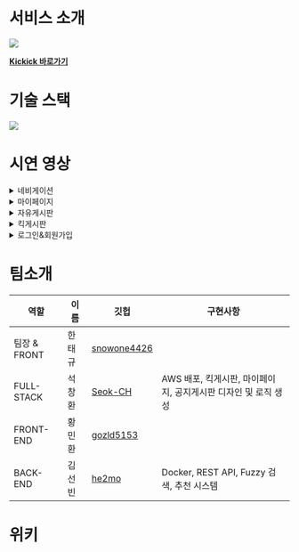 # 서비스 소개 

<img src="https://cdn.discordapp.com/attachments/911193271609491487/921280363886686210/kickick-001.jpg" />      

[**Kickick 바로가기**](https://kickick.net/)

# 기술 스택      
<img src="https://user-images.githubusercontent.com/81503846/146734837-feaf05b6-3355-4c4b-9a3f-9fe897a6c35f.png" />     

# 시연 영상
<details>
     <summary>네비게이션</summary>
     <ul>
          <details>
               <summary>다크모드</summary> 
               <img src="https://cdn.discordapp.com/attachments/882119373748322409/922408267823599658/ezgif.com-gif-maker_5.gif" />
          </details> 
          <details><summary>실시간 알림</summary> <img src="https://cdn.discordapp.com/attachments/902186957478690831/922425900702789663/2.gif" /></details>
     </ul>
</details>  

<details>
<summary>마이페이지</summary>

<ul>   
<details><summary>홈</summary> <img src="https://cdn.discordapp.com/attachments/902186957478690831/922404695295807508/-.gif" /></details>
<details><summary>회원정보수정</summary> <img src="https://cdn.discordapp.com/attachments/902186957478690831/922404695589392404/-.gif" /></details>   
<details><summary>출석</summary> <img src="https://cdn.discordapp.com/attachments/902186957478690831/922404695966883871/-.gif" /></details>
<details><summary>좋아요 누르기</summary> <img src="https://cdn.discordapp.com/attachments/902186957478690831/922404696570880060/-.gif" /></details>
<details><summary>좋아요 삭제</summary> <img src="https://cdn.discordapp.com/attachments/902186957478690831/922404696264691732/-.gif" /></details>
<details><summary>내가 쓴 글</summary> <img src="https://cdn.discordapp.com/attachments/902186957478690831/922404696830910505/-_.gif" /></details>
<details><summary>내가 단 글</summary> <img src="https://cdn.discordapp.com/attachments/902186957478690831/922404696830910505/-_.gif" /></details>
<details><summary>내가 산 킥</summary> <img src="https://cdn.discordapp.com/attachments/902186957478690831/922404697132904478/-_.gif" /></details>
<details><summary>킥머니 로그</summary> <img src="https://cdn.discordapp.com/attachments/902186957478690831/922404697439105034/-_.gif" /></details>    
</ul>
</details>

<details>
<summary>자유게시판</summary>

<ul>
<details><summary>페이지네이션 & 최신 인기 정렬</summary> <img src="https://cdn.discordapp.com/attachments/750939495775469683/922400056122945586/f056ec6644198911.gif" /></details> 
<details><summary>퍼지 검색</summary> <img src="https://cdn.discordapp.com/attachments/902186957478690831/922425918071373824/cf1d17fb07d76591.gif" /></details>
<details><summary>글쓰기</summary> <img src="https://cdn.discordapp.com/attachments/750939495775469683/922400055439265842/dcdc8fbdac1a4e54.gif" /></details>
<details><summary>댓글 & 좋아요</summary> <img src="https://cdn.discordapp.com/attachments/750939495775469683/922400055653179412/05ad89a93ad92340.gif" /></details>
<details><summary>게시글 수정</summary> <img src="https://cdn.discordapp.com/attachments/750939495775469683/922400055896440882/737103741b6896cd.gif" /></details>
</ul>
     
</details>
<details>
     <summary>킥게시판</summary>
     <ul>
     <details><summary>킥 게시판 인피니트 스크롤</summary> <img src="https://media.discordapp.net/attachments/902186957478690831/922404694582771722/0647710c3d1eefa6.gif?width=676&height=660" /></details>   
<details><summary>킥 게시판 리스트</summary> <img src="https://cdn.discordapp.com/attachments/902186957478690831/922404889580171264/199f797f1ea1e434.gif" /></details>
<details><summary>킥 게시판 확인 모달 성공</summary> <img src="https://cdn.discordapp.com/attachments/902186957478690831/922404890565812234/8831464a131eedcc.gif" /></details>
<details><summary>킥 게시판 확인 모달 실패</summary> <img src="https://cdn.discordapp.com/attachments/902186957478690831/922404890846838845/5a512c66eb5ae639.gif" /></details>
          <details><summary>킥 게시글 상세 정보</summary> <img src="https://cdn.discordapp.com/attachments/902186957478690831/922404891190784000/b306e3965133a1e3.gif" /></details>
           <details><summary>킥 게시글 글쓰기</summary> <img src="https://cdn.discordapp.com/attachments/902186957478690831/922404889911496775/5a2c5e76900784b4.gif" /></details>
     </ul>
</details> 
<details>
     <summary>로그인&회원가입</summary>
     <ul>
          <details>
               <summary>회원가입</summary> 
               <img src="https://cdn.discordapp.com/attachments/882119373748322409/922404025373175808/ezgif.com-gif-maker.gif" />
          </details>  
          <details>
               <summary>소셜 로그인</summary> 
               <img src="https://cdn.discordapp.com/attachments/882119373748322409/922404058046824459/ezgif.com-gif-maker_1.gif" />
          </details> 
          <details>
               <summary>로그인</summary> 
               <img src="https://cdn.discordapp.com/attachments/882119373748322409/922404128288833566/ezgif.com-gif-maker_3.gif" />
          </details> 
          <details>
               <summary>메일인증 / 출석체크</summary> 
               <img src="https://cdn.discordapp.com/attachments/882119373748322409/922404184836431923/ezgif.com-gif-maker_4.gif" />
          </details>
     </ul>
</details>


# 팀소개
|역할|이름|깃헙|구현사항|
|--|--|-|-|
|팀장 & FRONT|한태규|[snowone4426](https://github.com/snowone4426)||
|FULL-STACK|석창환|[Seok-CH](https://github.com/Seok-CH)|AWS 배포, 킥게시판, 마이페이지, 공지게시판 디자인 및 로직 생성|
|FRONT-END|황민환|[gozld5153](https://github.com/gozld5153)||
|BACK-END|김선빈|[he2mo](https://github.com/he2mo)|Docker, REST API, Fuzzy 검색, 추천 시스템|

# 위키
